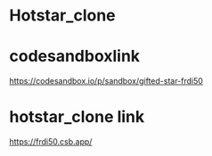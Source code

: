 # Hotstar_clone
# codesandboxlink
https://codesandbox.io/p/sandbox/gifted-star-frdi50
# hotstar_clone link
https://frdi50.csb.app/
